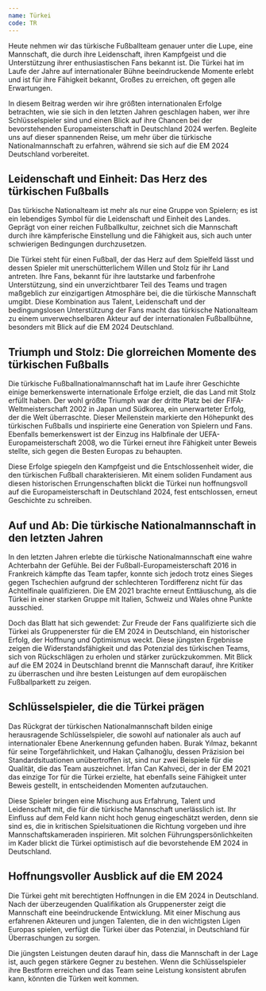 ```yaml
---
name: Türkei
code: TR
---
```


Heute nehmen wir das türkische Fußballteam genauer unter die Lupe, eine Mannschaft, die durch ihre Leidenschaft, ihren Kampfgeist und die Unterstützung ihrer enthusiastischen Fans bekannt ist. Die Türkei hat im Laufe der Jahre auf internationaler Bühne beeindruckende Momente erlebt und ist für ihre Fähigkeit bekannt, Großes zu erreichen, oft gegen alle Erwartungen. 

In diesem Beitrag werden wir ihre größten internationalen Erfolge betrachten, wie sie sich in den letzten Jahren geschlagen haben, wer ihre Schlüsselspieler sind und einen Blick auf ihre Chancen bei der bevorstehenden Europameisterschaft in Deutschland 2024 werfen. Begleite uns auf dieser spannenden Reise, um mehr über die türkische Nationalmannschaft zu erfahren, während sie sich auf die EM 2024 Deutschland vorbereitet.


## Leidenschaft und Einheit: Das Herz des türkischen Fußballs

Das türkische Nationalteam ist mehr als nur eine Gruppe von Spielern; es ist ein lebendiges Symbol für die Leidenschaft und Einheit des Landes. Geprägt von einer reichen Fußballkultur, zeichnet sich die Mannschaft durch ihre kämpferische Einstellung und die Fähigkeit aus, sich auch unter schwierigen Bedingungen durchzusetzen. 

Die Türkei steht für einen Fußball, der das Herz auf dem Spielfeld lässt und dessen Spieler mit unerschütterlichem Willen und Stolz für ihr Land antreten. Ihre Fans, bekannt für ihre lautstarke und farbenfrohe Unterstützung, sind ein unverzichtbarer Teil des Teams und tragen maßgeblich zur einzigartigen Atmosphäre bei, die die türkische Mannschaft umgibt. Diese Kombination aus Talent, Leidenschaft und der bedingungslosen Unterstützung der Fans macht das türkische Nationalteam zu einem unverwechselbaren Akteur auf der internationalen Fußballbühne, besonders mit Blick auf die EM 2024 Deutschland.


## Triumph und Stolz: Die glorreichen Momente des türkischen Fußballs

Die türkische Fußballnationalmannschaft hat im Laufe ihrer Geschichte einige bemerkenswerte internationale Erfolge erzielt, die das Land mit Stolz erfüllt haben. Der wohl größte Triumph war der dritte Platz bei der FIFA-Weltmeisterschaft 2002 in Japan und Südkorea, ein unerwarteter Erfolg, der die Welt überraschte. Dieser Meilenstein markierte den Höhepunkt des türkischen Fußballs und inspirierte eine Generation von Spielern und Fans. Ebenfalls bemerkenswert ist der Einzug ins Halbfinale der UEFA-Europameisterschaft 2008, wo die Türkei erneut ihre Fähigkeit unter Beweis stellte, sich gegen die Besten Europas zu behaupten. 

Diese Erfolge spiegeln den Kampfgeist und die Entschlossenheit wider, die den türkischen Fußball charakterisieren. Mit einem soliden Fundament aus diesen historischen Errungenschaften blickt die Türkei nun hoffnungsvoll auf die Europameisterschaft in Deutschland 2024, fest entschlossen, erneut Geschichte zu schreiben.


## Auf und Ab: Die türkische Nationalmannschaft in den letzten Jahren

In den letzten Jahren erlebte die türkische Nationalmannschaft eine wahre Achterbahn der Gefühle. Bei der Fußball-Europameisterschaft 2016 in Frankreich kämpfte das Team tapfer, konnte sich jedoch trotz eines Sieges gegen Tschechien aufgrund der schlechteren Tordifferenz nicht für das Achtelfinale qualifizieren. Die EM 2021 brachte erneut Enttäuschung, als die Türkei in einer starken Gruppe mit Italien, Schweiz und Wales ohne Punkte ausschied. 

Doch das Blatt hat sich gewendet: Zur Freude der Fans qualifizierte sich die Türkei als Gruppenerster für die EM 2024 in Deutschland, ein historischer Erfolg, der Hoffnung und Optimismus weckt. Diese jüngsten Ergebnisse zeigen die Widerstandsfähigkeit und das Potenzial des türkischen Teams, sich von Rückschlägen zu erholen und stärker zurückzukommen. Mit Blick auf die EM 2024 in Deutschland brennt die Mannschaft darauf, ihre Kritiker zu überraschen und ihre besten Leistungen auf dem europäischen Fußballparkett zu zeigen.


## Schlüsselspieler, die die Türkei prägen

Das Rückgrat der türkischen Nationalmannschaft bilden einige herausragende Schlüsselspieler, die sowohl auf nationaler als auch auf internationaler Ebene Anerkennung gefunden haben. Burak Yılmaz, bekannt für seine Torgefährlichkeit, und Hakan Çalhanoğlu, dessen Präzision bei Standardsituationen unübertroffen ist, sind nur zwei Beispiele für die Qualität, die das Team auszeichnet. İrfan Can Kahveci, der in der EM 2021 das einzige Tor für die Türkei erzielte, hat ebenfalls seine Fähigkeit unter Beweis gestellt, in entscheidenden Momenten aufzutauchen. 

Diese Spieler bringen eine Mischung aus Erfahrung, Talent und Leidenschaft mit, die für die türkische Mannschaft unerlässlich ist. Ihr Einfluss auf dem Feld kann nicht hoch genug eingeschätzt werden, denn sie sind es, die in kritischen Spielsituationen die Richtung vorgeben und ihre Mannschaftskameraden inspirieren. Mit solchen Führungspersönlichkeiten im Kader blickt die Türkei optimistisch auf die bevorstehende EM 2024 in Deutschland.


## Hoffnungsvoller Ausblick auf die EM 2024

Die Türkei geht mit berechtigten Hoffnungen in die EM 2024 in Deutschland. Nach der überzeugenden Qualifikation als Gruppenerster zeigt die Mannschaft eine beeindruckende Entwicklung. Mit einer Mischung aus erfahrenen Akteuren und jungen Talenten, die in den wichtigsten Ligen Europas spielen, verfügt die Türkei über das Potenzial, in Deutschland für Überraschungen zu sorgen. 

Die jüngsten Leistungen deuten darauf hin, dass die Mannschaft in der Lage ist, auch gegen stärkere Gegner zu bestehen. Wenn die Schlüsselspieler ihre Bestform erreichen und das Team seine Leistung konsistent abrufen kann, könnten die Türken weit kommen.
